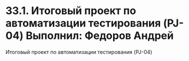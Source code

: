 # 33.1. Итоговый проект по автоматизации тестирования (PJ-04) Выполнил: Федоров Андрей
Итоговый проект по автоматизации тестирования (PJ-04)
